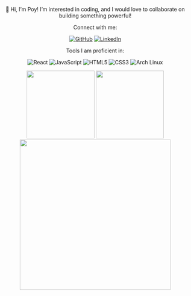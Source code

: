 <div align="center">

👋 Hi, I’m Poy! I’m interested in coding, and I would love to collaborate on building something powerful! 

Connect with me:

[![GitHub](https://img.shields.io/badge/GitHub-2e3440?style=for-the-badge&logo=github&logoColor=eceff4)]([https://github.com/2Yuri-afk](https://github.com/yop-dev))
[![LinkedIn](https://img.shields.io/badge/LinkedIn-0A66C2?style=for-the-badge&logo=linkedin&logoColor=fff)](https://linkedin.com/in/joner-de-silva-861575203)

Tools I am proficient in:

![React](https://img.shields.io/badge/React-20232A?style=for-the-badge&logo=react&logoColor=61DAFB)
![JavaScript](https://img.shields.io/badge/JavaScript-F7DF1E?style=for-the-badge&logo=javascript&logoColor=000)
![HTML5](https://img.shields.io/badge/HTML5-E34F26?style=for-the-badge&logo=html5&logoColor=fff)
![CSS3](https://img.shields.io/badge/CSS3-1572B6?style=for-the-badge&logo=css3&logoColor=fff)
![Arch Linux](https://img.shields.io/badge/Arch_Linux-1793D1?style=for-the-badge&logo=arch-linux&logoColor=fff)


  <img src="https://github-readme-stats.vercel.app/api?username=yop-dev&show_icons=true&title_color=eceff4&text_color=d8dee9&icon_color=88c0d0&border_color=3b4252&bg_color=2e3440" height="180em" />
  <img src="https://github-readme-stats.vercel.app/api/top-langs/?username=yop-dev&layout=compact&title_color=eceff4&text_color=d8dee9&icon_color=88c0d0&border_color=3b4252&bg_color=2e3440" height="180em" />


<img src="https://i.pinimg.com/originals/c6/be/b8/c6beb86a517fada8fd8928684f5552ba.gif" width="400" />
</div>

